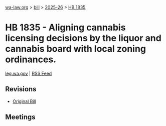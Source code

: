 [wa-law.org](/) > [bill](/bill/) > [2025-26](/bill/2025-26/) > [HB 1835](/bill/2025-26/hb/1835/)

# HB 1835 - Aligning cannabis licensing decisions by the liquor and cannabis board with local zoning ordinances.
[leg.wa.gov](https://app.leg.wa.gov/billsummary?BillNumber=1835&Year=2025&Initiative=false) | [RSS Feed](./rss.xml)

## Revisions
* [Original Bill](1/)

## Meetings